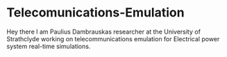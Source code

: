 # Telecomunications-Emulation

Hey there I am Paulius Dambrauskas researcher at the University of Strathclyde working on telecommunications emulation for Electrical power system real-time simulations.   
